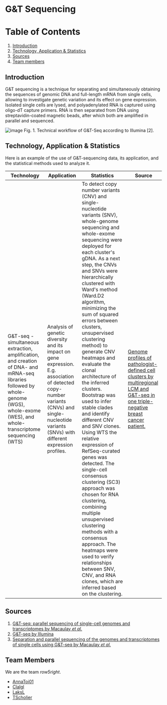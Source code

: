 # G&T Sequencing

# Table of Contents
1. [Introduction](#introduction)
2. [Technology, Application & Statistics](#technology-application-statistics)
3. [Sources](#sources)
4. [Team members](#team-members)

## Introduction <a name="introduction"></a>
G&T sequencing is a technique for separating and simultaneously obtaining the sequences of genomic DNA and full-length mRNA from single cells, allowing to investigate genetic variation and its effect on gene expression. Isolated single cells are lysed, and polyadenylated RNA is captured using oligo-dT capture primers. RNA is then separated from DNA using streptavidin-coated magnetic beads, after which both are amplified in parallel and sequenced.

![image](https://github.com/AnnaToi01/STA426_main/assets/58418063/27a0dbf3-a622-40dc-b890-b21e14c1b039)
Fig. 1. Technical workflow of G&T-Seq according to Illumina [2].

## Technology, Application & Statistics <a name="technology-application-statistics"></a>

Here is an example of the use of G&T-sequencing data, its application, and the statistical methods used to analyze it.

| Technology                                                                                                                                                                              | Application                                                                                                                                                                                        | Statistics                                                                                                                                                                                                                                                                                                                                                                                                                                                                                                                                                                                                                                                                                                                                                                                                                                                                                                                | Source                                                                                                                                                                          |
|-----------------------------------------------------------------------------------------------------------------------------------------------------------------------------------------|----------------------------------------------------------------------------------------------------------------------------------------------------------------------------------------------------|---------------------------------------------------------------------------------------------------------------------------------------------------------------------------------------------------------------------------------------------------------------------------------------------------------------------------------------------------------------------------------------------------------------------------------------------------------------------------------------------------------------------------------------------------------------------------------------------------------------------------------------------------------------------------------------------------------------------------------------------------------------------------------------------------------------------------------------------------------------------------------------------------------------------------|---------------------------------------------------------------------------------------------------------------------------------------------------------------------------------|
| G&T-seq - simultaneous extraction, amplification, and creation of DNA- and mRNA-seq libraries followed by whole-genome (WGS), whole-exome (WES), and whole-transcriptome sequencing (WTS) | Analysis of genetic diversity and its impact on gene expression. E.g. association of detected copy-number variants (CNVs) and single-nucleotide variants (SNVs) with different expression profiles. | To detect copy number variants (CNV) and single-nucleotide variants (SNV), whole-genome sequencing and whole-exome sequencing were deployed for each cluster's gDNA. As a next step, the CNVs and SNVs were hierarchically clustered with Ward's method (Ward.D2 algorithm, minimizing the sum of squared errors between clusters, unsupervised clustering method) to generate CNV heatmaps and evaluate the clonal architecture of the inferred clusters. Bootstrap was used to infer stable clades and identify different CNV and SNV clones.  Using WTS the relative expression of RefSeq-curated genes was detected.  The single-cell consensus clustering (SC3) approach was chosen for RNA clustering, combining multiple unsupervised clustering methods with a consensus approach.  The heatmaps were used to verify relationships between SNV, CNV, and RNA clones, which are inferred based on the clustering.  | [Genome profiles of pathologist-defined cell clusters by multiregional LCM and G&T-seq in one triple-negative breast cancer patient.](https://doi.org/10.1016/j.xcrm.2021.100404) |


## Sources <a name="sources"></a>
1. [G&T-seq: parallel sequencing of single-cell genomes and transcriptomes by Macaulay *et al.*](https://doi.org/10.1038/nmeth.3370)
2. [G&T-seq by Illumina](https://emea.illumina.com/science/sequencing-method-explorer/kits-and-arrays/g-t-seq.html)
3. [Separation and parallel sequencing of the genomes and transcriptomes of single cells using G&T-seq by Macaulay *et al.*](https://doi.org/10.1038/nprot.2016.138)

## Team Members <a name="team-members"></a>

We are the team *row5right*.

* [AnnaToi01](https://github.com/AnnaToi01)
* [ClaIgl](https://github.com/ClaIgl)
* [LaksL](https://github.com/LaksL)
* [TScholier](https://github.com/TScholier)
